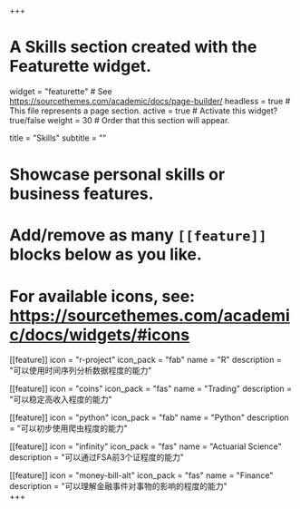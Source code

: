 +++
# A Skills section created with the Featurette widget.
widget = "featurette"  # See https://sourcethemes.com/academic/docs/page-builder/
headless = true  # This file represents a page section.
active = true  # Activate this widget? true/false
weight = 30  # Order that this section will appear.

title = "Skills"
subtitle = ""

# Showcase personal skills or business features.
# 
# Add/remove as many `[[feature]]` blocks below as you like.
# 
# For available icons, see: https://sourcethemes.com/academic/docs/widgets/#icons

[[feature]]
  icon = "r-project"
  icon_pack = "fab"
  name = "R"
  description = "可以使用时间序列分析数据程度的能力"
  
[[feature]]
  icon = "coins"
  icon_pack = "fas"
  name = "Trading"
  description = "可以稳定高收入程度的能力"  
  
[[feature]]
  icon = "python"
  icon_pack = "fab"
  name = "Python"
  description = "可以初步使用爬虫程度的能力"
  
[[feature]]
  icon = "infinity"
  icon_pack = "fas"
  name = "Actuarial Science"
  description = "可以通过FSA前3个证程度的能力"
  
[[feature]]
  icon = "money-bill-alt"
  icon_pack = "fas"
  name = "Finance"
  description = "可以理解金融事件对事物的影响的程度的能力"  
+++
